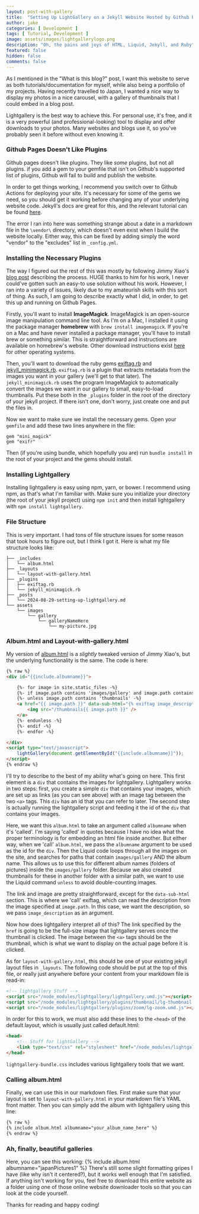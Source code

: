 ```yaml
---
layout: post-with-gallery
title:  "Setting Up LightGallery on a Jekyll Website Hosted by Github Pages"
author: jake
categories: [ Development ]
tags: [ Tutorial, Development ]
image: assets/images/lightgallerylogo.png
description: "Oh, the pains and joys of HTML, Liquid, Jekyll, and Ruby"
featured: false
hidden: false
comments: false
---
```

As I mentioned in the "What is this blog?" post, I want this website to serve as both tutorials/documentation for myself, while also being a portfolio of my projects. Having recently travelled to Japan, I wanted a nice way to display my photos in a nice carousel, with a gallery of thumbnails that I could embed in a blog post.

Lightgallery is the best way to achieve this. For personal use, it's free, and it is a very powerful (and professional-looking) tool to display and offer downloads to your photos. Many websites and blogs use it, so you've probably seen it before without even knowing it.

### Github Pages Doesn't Like Plugins ###
Github pages doesn't like plugins. They like *some* plugins, but not all plugins. if you add a gem to your gemfile that isn't on Github's supported list of plugins, Github will fail to build and publish the website.

In order to get things working, I recommend you switch over to Github Actions for deploying your site. It's necessary for some of the gems we need, so you should get it working before changing any of your underlying website code. Jekyll's docs are great for this, and the relevant tutorial can be found [here](https://jekyllrb.com/docs/continuous-integration/github-actions/).

The error I ran into here was something strange about a date in a markdown file in the ```\vendor\``` directory, which doesn't even exist when I build the website locally. Either way, this can be fixed by adding simply the word "vendor" to the "excludes" list in ```_config.yml```.

### Installing the Necessary Plugins ###
The way I figured out the rest of this was mostly by following Jimmy Xiao's [blog post](https://jimmyxiao.me/guides/technical/2019/07/28/folder-based-jekyll-lightgallery) describing the process. HUGE thanks to him for his work, I never could've gotten such an easy-to use solution without his work. However, I ran into a variety of issues, likely due to my amateurish skills with this sort of thing. As such, I am going to describe exactly what I did, in order, to get this up and running on Github Pages.

Firstly, you'll want to install **ImageMagick**. ImageMagick is an open-source image manipulation command line tool. As I'm on a Mac, I installed it using the package manager **homebrew** with ```brew install imagemagick```. If you're on a Mac and have never installed a package manager, you'll have to install brew or something similar. This is straightforward and instructions are available on homebrew's website. Other download instructions exist [here](https://imagemagick.org/script/download.php) for other operating systems.

Then, you'll want to download the ruby gems [exiftag.rb](/assets/files/exiftag.rb) and [jekyll_minimagick.rb](https://github.com/MattKevan/Jekyll-MiniMagick-new). ```exiftag.rb``` is a plugin that extracts metadata from the images you want in your gallery (we'll get to that later). The ```jekyll_minimagick.rb``` uses the program ImageMagick to automatically convert the images we want in our gallery to small, easy-to-load thumbnails. Put these both in the ```_plugins``` folder in the root of the directory of your jekyll project. If there isn't one, don't worry, just create one and put the files in.

Now we want to make sure we install the necessary gems. Open your ```gemfile``` and add these two lines anywhere in the file:

```
gem "mini_magick"
gem "exifr"
```

Then (if you're using bundle, which hopefully you are) run ```bundle install``` in the root of your project and the gems should install.

### Installing Lightgallery ###
Installing lightgallery is easy using npm, yarn, or bower. I recommend using npm, as that's what I'm familiar with. Make sure you initialize your directory (the root of your jekyll project) using ```npm init``` and then install lightgallery with ```npm install lightgallery```.

### File Structure ###
This is very important. I had tons of file structure issues for some reason that took hours to figure out, but I think I got it. Here is what my file structure looks like:

```
├── _includes
│   └── album.html
├── _layouts
│   └── layout-with-gallery.html
├── _plugins
│   ├── exiftag.rb
│   └── jekyll_minimagick.rb
├── _posts
│   └── 2024-08-29-setting-up-lightgallery.md
└── assets
    └── images
        └── gallery
            └── galleryNameHere
                └── my-picture.jpg
 ```

### Album.html and Layout-with-gallery.html ###
My version of [album.html](/assets/files/album.html) is a *slightly* tweaked version of Jimmy Xiao's, but the underlying functionality is the same. The code is here:

```html
{% raw %}
<div id="{{include.albumname}}">

    {%- for image in site.static_files -%}
    {%- if image.path contains 'images/gallery' and image.path contains include.albumname -%}
    {%- unless image.path contains 'thumbnails' -%}
    <a href="{{ image.path }}" data-sub-html="{% exiftag image_description, , {{ image.path }} %}">
        <img src="/thumbnails{{ image.path }}" />
    </a>
    {%- endunless -%}
    {%- endif -%}
    {%- endfor -%}

</div>
<script type="text/javascript">
    lightGallery(document.getElementById("{{include.albumname}}")); 
</script>
{% endraw %}
```
I'll try to describe to the best of my ability what's going on here. This first element is a ```div``` that contains the images for lightgallery. Lightgallery works in two steps: first, you create a simple ```div``` that contains your images, which are set up as links (as you can see above) with an image tag between the two ```<a>``` tags. This ```div``` has an id that you can refer to later. The second step is actually running the lightgallery script and feeding it the id of the ```div``` that contains your images.

Here, we want this ```album.html``` to take an argument called ```albumname``` when it's 'called'. I'm saying 'called' in quotes because I have no idea what the proper terminology is for embedding an html file inside another. But either way, when we 'call' ```album.html```, we pass the ```albumname``` argument to be used as the id for the ```div```. Then the Liquid code loops through all the images on the site, and searches for paths that contain ```images/gallery``` AND the album name. This allows us to use this for different album names (folders of pictures) inside the ```images/gallery``` folder. Because we also created thumbnails for these in another folder with a similar path, we want to use the Liquid command ```unless``` to avoid double-counting images.

The link and image are pretty straightforward, except for the ```data-sub-html``` section. This is where we 'call' exiftag, which can read the description from the image specified at ```image.path```. In this case, we want the description, so we pass ```image_description``` as an argument.

Now how does lightgallery interpret all of this? The link specified by the ```href``` is going to be the full-size image that lightgallery serves once the thumbnail is clicked. The image between the ```<a>``` tags should be the thumbnail, which is what we want to display on the actual page before it is clicked.

As for ```layout-with-gallery.html```, this should be one of your existing jekyll layout files in ```_layouts```. The following code should be put at the top of this file, or really just anywhere before your content from your markdown file is read-in:

```html
<!-- lightgallery Stuff -->
<script src="/node_modules/lightgallery/lightgallery.umd.js"></script>
<script src="/node_modules/lightgallery/plugins/thumbnail/lg-thumbnail.umd.js"></script>
<script src="/node_modules/lightgallery/plugins/zoom/lg-zoom.umd.js"></script>
```

In order for this to work, we must also add these lines to the ```<head>``` of the default layout, which is usually just called default.html:

```html
<head>
    <!-- Stuff for lightGallery -->
    <link type="text/css" rel="stylesheet" href="/node_modules/lightgallery/css/lightgallery-bundle.css" />
</head>
```

```lightgallery-bundle.css``` includes various lightgallery tools that we want.

### Calling album.html ###
Finally, we can use this in our markdown files. First make sure that your layout is set to ```layout-with-gallery.html``` in your markdown file's YAML front matter. Then you can simply add the album with lightgallery using this line:

```html
{% raw %}
{% include album.html albumname="your_album_name_here" %}
{% endraw %}
```

### Ah, finally, beautiful galleries ###
Here, you can see this working:
{% include album.html albumname="japanPictures1" %}
There's still some slight formatting gripes I have (like why isn't it centered?), but it works well enough that I'm satisfied. If anything isn't working for you, feel free to download this entire website as a folder using one of those online website downloader tools so that you can look at the code yourself.

Thanks for reading and happy coding!